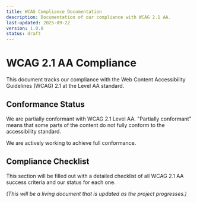 ```yaml
---
title: WCAG Compliance Documentation
description: Documentation of our compliance with WCAG 2.1 AA.
last-updated: 2025-09-22
version: 1.0.0
status: draft
---
```


# WCAG 2.1 AA Compliance

This document tracks our compliance with the Web Content Accessibility Guidelines (WCAG) 2.1 at the Level AA standard.

## Conformance Status

We are partially conformant with WCAG 2.1 Level AA. "Partially conformant" means that some parts of the content do not fully conform to the accessibility standard.

We are actively working to achieve full conformance.

## Compliance Checklist

This section will be filled out with a detailed checklist of all WCAG 2.1 AA success criteria and our status for each one.

*(This will be a living document that is updated as the project progresses.)*

